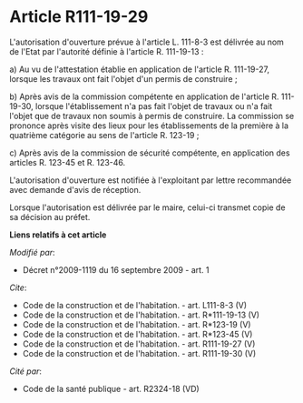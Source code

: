 # Article R111-19-29

L'autorisation d'ouverture prévue à l'article L. 111-8-3 est délivrée au nom de l'Etat par l'autorité définie à l'article R.
111-19-13 : 

a) Au vu de l'attestation établie en application de l'article R. 111-19-27, lorsque les travaux ont fait l'objet d'un permis
de construire ; 

b) Après avis de la commission compétente en application de l'article R. 111-19-30, lorsque l'établissement n'a pas fait
l'objet de travaux ou n'a fait l'objet que de travaux non soumis à permis de construire. La commission se prononce après
visite des lieux pour les établissements de la première à la quatrième catégorie au sens de l'article R. 123-19 ; 

c) Après avis de la commission de sécurité compétente, en application des articles R. 123-45 et R. 123-46.

L'autorisation d'ouverture est notifiée à l'exploitant par lettre recommandée avec demande d'avis de réception. 

Lorsque l'autorisation est délivrée par le maire, celui-ci transmet copie de sa décision au préfet.

**Liens relatifs à cet article**

_Modifié par_:

  - Décret n°2009-1119 du 16 septembre 2009 - art. 1

_Cite_:

  - Code de la construction et de l'habitation. - art. L111-8-3 (V)
  - Code de la construction et de l'habitation. - art. R*111-19-13 (V)
  - Code de la construction et de l'habitation. - art. R*123-19 (V)
  - Code de la construction et de l'habitation. - art. R*123-45 (V)
  - Code de la construction et de l'habitation. - art. R111-19-27 (V)
  - Code de la construction et de l'habitation. - art. R111-19-30 (V)

_Cité par_:

  - Code de la santé publique - art. R2324-18 (VD)
